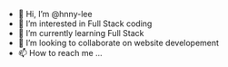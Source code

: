 - 👋 Hi, I’m @hnny-lee
- 👀 I’m interested in Full Stack coding
- 🌱 I’m currently learning Full Stack 
- 💞️ I’m looking to collaborate on website developement
- 📫 How to reach me ... 
<!---
hnny-lee/hnny-lee is a ✨ special ✨ repository because its `README.md` (this file) appears on your GitHub profile.
You can click the Preview link to take a look at your changes.
--->
